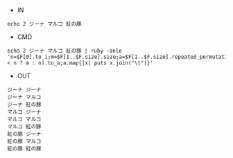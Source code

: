 - IN

```
echo 2 ジーナ マルコ 紅の豚
```

- CMD

```
echo 2 ジーナ マルコ 紅の豚 | ruby -anle 'n=$F[0].to_i;m=$F[1..$F.size].size;a=$F[1..$F.size].repeated_permutation(m < n ? m : n).to_a;a.map{|x| puts x.join("\t")}'
```


- OUT

```
ジーナ	ジーナ
ジーナ	マルコ
ジーナ	紅の豚
マルコ	ジーナ
マルコ	マルコ
マルコ	紅の豚
紅の豚	ジーナ
紅の豚	マルコ
紅の豚	紅の豚
```
